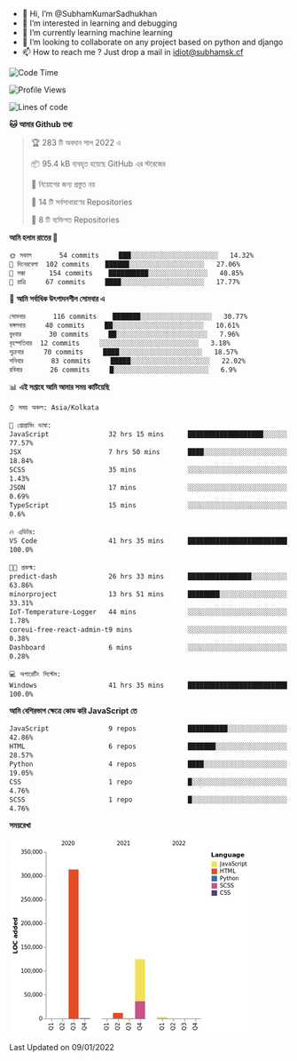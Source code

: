 - 👋 Hi, I’m @SubhamKumarSadhukhan
- 👀 I’m interested in learning and debugging
- 🌱 I’m currently learning machine learning
- 💞️ I’m looking to collaborate on any project based on python and django
- 📫 How to reach me ?
      Just drop a mail in idiot@subhamsk.cf

<!---
SubhamKumarSadhukhan/SubhamKumarSadhukhan is a ✨ special ✨ repository because its `README.md` (this file) appears on your GitHub profile.
You can click the Preview link to take a look at your changes.
--->


<!--START_SECTION:waka-->
![Code Time](http://img.shields.io/badge/Code%20Time-46%20hrs%209%20mins-blue)

![Profile Views](http://img.shields.io/badge/%E0%A6%AA%E0%A7%8D%E0%A6%B0%E0%A7%8B%E0%A6%AB%E0%A6%BE%E0%A6%87%E0%A6%B2%20%E0%A6%A6%E0%A6%B0%E0%A7%8D%E0%A6%B6%E0%A6%A8-73-blue)

![Lines of code](https://img.shields.io/badge/%E0%A6%B9%E0%A7%8D%E0%A6%AF%E0%A6%BE%E0%A6%B2%E0%A7%8B%20%E0%A6%93%E0%A6%AF%E0%A6%BC%E0%A6%BE%E0%A6%B0%E0%A7%8D%E0%A6%B2%E0%A7%8D%E0%A6%A1%20%E0%A6%A5%E0%A7%87%E0%A6%95%E0%A7%87%20%E0%A6%86%E0%A6%AE%E0%A6%BF%20%E0%A6%B2%E0%A6%BF%E0%A6%96%E0%A7%87%E0%A6%9B%E0%A6%BF-455%20Thousand%20%E0%A6%95%E0%A7%8B%E0%A6%A1%E0%A7%87%E0%A6%B0%20%E0%A6%B2%E0%A6%BE%E0%A6%87%E0%A6%A8-blue)

**🐱 আমার Github তথ্য** 

> 🏆 283 টি অবদান সাল 2022 এ
 > 
> 📦 95.4 kB ব্যবহৃত হয়েছে GitHub এর স্টরেজের 
 > 
> 🚫 নিয়োগের জন্য প্রস্তুত নয়
 > 
> 📜 14 টি সর্বসাধারণের Repositories 
 > 
> 🔑 8 টি ব্যক্তিগত Repositories  
 > 
**আমি হলাম রাতের 🦉** 

```text
🌞 সকাল       54 commits     ███░░░░░░░░░░░░░░░░░░░░░░   14.32% 
🌆 দিনেরবেলা  102 commits    ██████░░░░░░░░░░░░░░░░░░░   27.06% 
🌃 সন্ধা      154 commits    ██████████░░░░░░░░░░░░░░░   40.85% 
🌙 রাত্রি     67 commits     ████░░░░░░░░░░░░░░░░░░░░░   17.77%

```
📅 **আমি সর্বাধিক উৎপাদনশীল সোমবার এ** 

```text
সোমবার       116 commits    ███████░░░░░░░░░░░░░░░░░░   30.77% 
মঙ্গলবার     40 commits     ██░░░░░░░░░░░░░░░░░░░░░░░   10.61% 
বুধবার       30 commits     ██░░░░░░░░░░░░░░░░░░░░░░░   7.96% 
বৃহস্পতিবার  12 commits     ░░░░░░░░░░░░░░░░░░░░░░░░░   3.18% 
শুক্রবার     70 commits     ████░░░░░░░░░░░░░░░░░░░░░   18.57% 
শনিবার       83 commits     █████░░░░░░░░░░░░░░░░░░░░   22.02% 
রবিবার       26 commits     █░░░░░░░░░░░░░░░░░░░░░░░░   6.9%

```


📊 **এই সপ্তাহে আমি আমার সময় কাটিয়েছি** 

```text
⌚︎ সময় অঞ্চল: Asia/Kolkata

💬 প্রোগ্রামিং ভাষা: 
JavaScript               32 hrs 15 mins      ███████████████████░░░░░░   77.57% 
JSX                      7 hrs 50 mins       ████░░░░░░░░░░░░░░░░░░░░░   18.84% 
SCSS                     35 mins             ░░░░░░░░░░░░░░░░░░░░░░░░░   1.43% 
JSON                     17 mins             ░░░░░░░░░░░░░░░░░░░░░░░░░   0.69% 
TypeScript               15 mins             ░░░░░░░░░░░░░░░░░░░░░░░░░   0.6%

🔥 এডিটর: 
VS Code                  41 hrs 35 mins      █████████████████████████   100.0%

🐱‍💻 প্রকল্ম: 
predict-dash             26 hrs 33 mins      ████████████████░░░░░░░░░   63.86% 
minorproject             13 hrs 51 mins      ████████░░░░░░░░░░░░░░░░░   33.31% 
IoT-Temperature-Logger   44 mins             ░░░░░░░░░░░░░░░░░░░░░░░░░   1.78% 
coreui-free-react-admin-t9 mins              ░░░░░░░░░░░░░░░░░░░░░░░░░   0.38% 
Dashboard                6 mins              ░░░░░░░░░░░░░░░░░░░░░░░░░   0.28%

💻 অপারেটিং সিস্টেম: 
Windows                  41 hrs 35 mins      █████████████████████████   100.0%

```

**আমি বেশিরভাগ ক্ষেত্রে কোড করি JavaScript তে** 

```text
JavaScript               9 repos             ██████████░░░░░░░░░░░░░░░   42.86% 
HTML                     6 repos             ███████░░░░░░░░░░░░░░░░░░   28.57% 
Python                   4 repos             ████░░░░░░░░░░░░░░░░░░░░░   19.05% 
CSS                      1 repo              █░░░░░░░░░░░░░░░░░░░░░░░░   4.76% 
SCSS                     1 repo              █░░░░░░░░░░░░░░░░░░░░░░░░   4.76%

```


**সময়রেখা**

![Chart not found](https://raw.githubusercontent.com/SubhamKumarSadhukhan/SubhamKumarSadhukhan/main/charts/bar_graph.png) 


 Last Updated on 09/01/2022
<!--END_SECTION:waka-->
